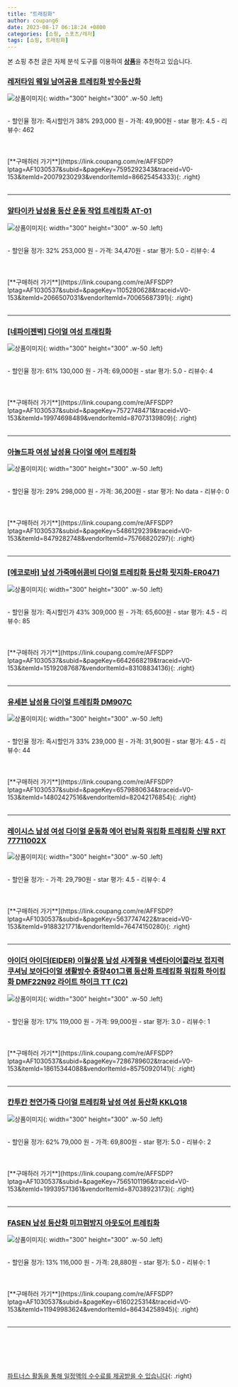```yaml
---
title: "트래킹화"
author: coupang6
date: 2023-08-17 06:18:24 +0800
categories: [쇼핑, 스포츠/레저]
tags: [쇼핑, 트래킹화]
---
```


본 쇼핑 추천 글은 자체 분석 도구를 이용하여 [**상품**](https://link.coupang.com/a/bao1ui)을 추천하고 있습니다.

### [레저타임 웨일 남여공용 트레킹화 방수등산화](https://link.coupang.com/re/AFFSDP?lptag=AF1030537&subid=&pageKey=7595292343&traceid=V0-153&itemId=20079230293&vendorItemId=86625454333)

![상품이미지](https://thumbnail6.coupangcdn.com/thumbnails/remote/230x230ex/image/vendor_inventory/a92d/8fdfdfed4212c5e85014fecf0ed9d8b24fd2d2f6dbe4b1adaa5eb932a37a.jpg){: width="300" height="300" .w-50 .left}


<br>
- 할인율 정가: 즉시할인가 38%  293,000   원
- 가격: 49,900원
- star 평가: 4.5
- 리뷰수: 462
<br>
<br>
<br>
<br>
[**구매하러 가기**](https://link.coupang.com/re/AFFSDP?lptag=AF1030537&subid=&pageKey=7595292343&traceid=V0-153&itemId=20079230293&vendorItemId=86625454333){: .right}
<br>
<br>

---

### [알타이카 남성용 등산 운동 작업 트레킹화 AT-01](https://link.coupang.com/re/AFFSDP?lptag=AF1030537&subid=&pageKey=1105280628&traceid=V0-153&itemId=2066507031&vendorItemId=70065687391)

![상품이미지](https://thumbnail10.coupangcdn.com/thumbnails/remote/230x230ex/image/retail/images/2019/12/20/16/9/fc6a2a40-4920-4a3e-899f-cee94e6e8bb1.jpg){: width="300" height="300" .w-50 .left}


<br>
- 할인율 정가: 32%  253,000   원
- 가격: 34,470원
- star 평가: 5.0
- 리뷰수: 4
<br>
<br>
<br>
<br>
[**구매하러 가기**](https://link.coupang.com/re/AFFSDP?lptag=AF1030537&subid=&pageKey=1105280628&traceid=V0-153&itemId=2066507031&vendorItemId=70065687391){: .right}
<br>
<br>

---

### [[네파이젠벅] 다이얼 여성 트래킹화](https://link.coupang.com/re/AFFSDP?lptag=AF1030537&subid=&pageKey=7572748471&traceid=V0-153&itemId=19974698489&vendorItemId=87073139809)

![상품이미지](https://thumbnail7.coupangcdn.com/thumbnails/remote/230x230ex/image/vendor_inventory/1849/46fc77872a76f53df0ecd368c7722e499f3fe75cdae983f9e52874bd726a.jpg){: width="300" height="300" .w-50 .left}


<br>
- 할인율 정가: 61%  130,000   원
- 가격: 69,000원
- star 평가: 5.0
- 리뷰수: 4
<br>
<br>
<br>
<br>
[**구매하러 가기**](https://link.coupang.com/re/AFFSDP?lptag=AF1030537&subid=&pageKey=7572748471&traceid=V0-153&itemId=19974698489&vendorItemId=87073139809){: .right}
<br>
<br>

---

### [아놀드파 여성 남성용 다이얼 에어 트레킹화](https://link.coupang.com/re/AFFSDP?lptag=AF1030537&subid=&pageKey=5486129239&traceid=V0-153&itemId=8479282748&vendorItemId=75766820297)

![상품이미지](https://thumbnail7.coupangcdn.com/thumbnails/remote/230x230ex/image/rs_quotation_api/oyq6sj3b/97ed2f6a37ea485eb5590cb4dd148a51.jpg){: width="300" height="300" .w-50 .left}


<br>
- 할인율 정가: 29%  298,000   원
- 가격: 36,200원
- star 평가: No data
- 리뷰수: 0
<br>
<br>
<br>
<br>
[**구매하러 가기**](https://link.coupang.com/re/AFFSDP?lptag=AF1030537&subid=&pageKey=5486129239&traceid=V0-153&itemId=8479282748&vendorItemId=75766820297){: .right}
<br>
<br>

---

### [[에코로바] 남성 가죽메쉬콤비 다이얼 트레킹화 등산화 릿지화-ER0471](https://link.coupang.com/re/AFFSDP?lptag=AF1030537&subid=&pageKey=6642668219&traceid=V0-153&itemId=15192087687&vendorItemId=83108834136)

![상품이미지](https://thumbnail7.coupangcdn.com/thumbnails/remote/230x230ex/image/vendor_inventory/3c74/7a452e3322bafe80557deb4639cef2688abd1eb3257904dea0d0bdb75105.jpg){: width="300" height="300" .w-50 .left}


<br>
- 할인율 정가: 즉시할인가 43%  309,000   원
- 가격: 65,600원
- star 평가: 4.5
- 리뷰수: 85
<br>
<br>
<br>
<br>
[**구매하러 가기**](https://link.coupang.com/re/AFFSDP?lptag=AF1030537&subid=&pageKey=6642668219&traceid=V0-153&itemId=15192087687&vendorItemId=83108834136){: .right}
<br>
<br>

---

### [유세븐 남성용 다이얼 트레킹화 DM907C](https://link.coupang.com/re/AFFSDP?lptag=AF1030537&subid=&pageKey=6579880634&traceid=V0-153&itemId=14802427516&vendorItemId=82042176854)

![상품이미지](https://thumbnail8.coupangcdn.com/thumbnails/remote/230x230ex/image/rs_quotation_api/taxscfu6/420371a762e744b28ebf273bf7aab02e.jpg){: width="300" height="300" .w-50 .left}


<br>
- 할인율 정가: 즉시할인가 33%  239,000   원
- 가격: 31,900원
- star 평가: 4.5
- 리뷰수: 44
<br>
<br>
<br>
<br>
[**구매하러 가기**](https://link.coupang.com/re/AFFSDP?lptag=AF1030537&subid=&pageKey=6579880634&traceid=V0-153&itemId=14802427516&vendorItemId=82042176854){: .right}
<br>
<br>

---

### [레이시스 남성 여성 다이얼 운동화 에어 런닝화 워킹화 트레킹화 신발 RXT 77711002X](https://link.coupang.com/re/AFFSDP?lptag=AF1030537&subid=&pageKey=5637747422&traceid=V0-153&itemId=9188321771&vendorItemId=76474150280)

![상품이미지](https://thumbnail7.coupangcdn.com/thumbnails/remote/230x230ex/image/vendor_inventory/a3ec/168aa113931283c7551574f9c5140cc21f857fc1ef16f1015a0c46b31533.jpg){: width="300" height="300" .w-50 .left}


<br>
- 할인율 정가: 
- 가격: 29,790원
- star 평가: 4.5
- 리뷰수: 4
<br>
<br>
<br>
<br>
[**구매하러 가기**](https://link.coupang.com/re/AFFSDP?lptag=AF1030537&subid=&pageKey=5637747422&traceid=V0-153&itemId=9188321771&vendorItemId=76474150280){: .right}
<br>
<br>

---

### [아이더 아이더(EIDER) 이월상품 남성 사계절용 넥센타이어콜라보 접지력 쿠셔닝 보아다이얼 생활방수 중량401그램 등산화 트레킹화 워킹화 하이킹화 DMF22N92 라이트 하이크 TT (C2)](https://link.coupang.com/re/AFFSDP?lptag=AF1030537&subid=&pageKey=7286789602&traceid=V0-153&itemId=18615344088&vendorItemId=85750920141)

![상품이미지](https://thumbnail8.coupangcdn.com/thumbnails/remote/230x230ex/image/vendor_inventory/ad67/e95a4a2b96130736d0c6f18090d8887462a25d58f81f800ec9e5f8841bf6.png){: width="300" height="300" .w-50 .left}


<br>
- 할인율 정가: 17%  119,000   원
- 가격: 99,000원
- star 평가: 3.0
- 리뷰수: 1
<br>
<br>
<br>
<br>
[**구매하러 가기**](https://link.coupang.com/re/AFFSDP?lptag=AF1030537&subid=&pageKey=7286789602&traceid=V0-153&itemId=18615344088&vendorItemId=85750920141){: .right}
<br>
<br>

---

### [칸투칸 천연가죽 다이얼 트레킹화 남성 여성 등산화 KKLQ18](https://link.coupang.com/re/AFFSDP?lptag=AF1030537&subid=&pageKey=7565101196&traceid=V0-153&itemId=19939571361&vendorItemId=87038923173)

![상품이미지](https://thumbnail9.coupangcdn.com/thumbnails/remote/230x230ex/image/vendor_inventory/2269/84cfe035a998a43bedc10297ef0783b083bd32ae0de25d8204254ec85d18.jpg){: width="300" height="300" .w-50 .left}


<br>
- 할인율 정가: 62%  79,000   원
- 가격: 69,800원
- star 평가: 5.0
- 리뷰수: 2
<br>
<br>
<br>
<br>
[**구매하러 가기**](https://link.coupang.com/re/AFFSDP?lptag=AF1030537&subid=&pageKey=7565101196&traceid=V0-153&itemId=19939571361&vendorItemId=87038923173){: .right}
<br>
<br>

---

### [FASEN 남성 등산화 미끄럼방지 아웃도어 트레킹화](https://link.coupang.com/re/AFFSDP?lptag=AF1030537&subid=&pageKey=6160225314&traceid=V0-153&itemId=11949983624&vendorItemId=86434258945)

![상품이미지](https://thumbnail8.coupangcdn.com/thumbnails/remote/230x230ex/image/vendor_inventory/5a98/e51892dedcbd2cb783082d1f1d230a2410bc3d5c03949b441944a963833f.jpg){: width="300" height="300" .w-50 .left}


<br>
- 할인율 정가: 13%  116,000   원
- 가격: 28,880원
- star 평가: 5.0
- 리뷰수: 1
<br>
<br>
<br>
<br>
[**구매하러 가기**](https://link.coupang.com/re/AFFSDP?lptag=AF1030537&subid=&pageKey=6160225314&traceid=V0-153&itemId=11949983624&vendorItemId=86434258945){: .right}
<br>
<br>

---
<br><br><br><br><br> [파트너스 활동을 통해 일정액의 수수료를 제공받을 수 있습니다](https://link.coupang.com/a/bao1ui){: .right}